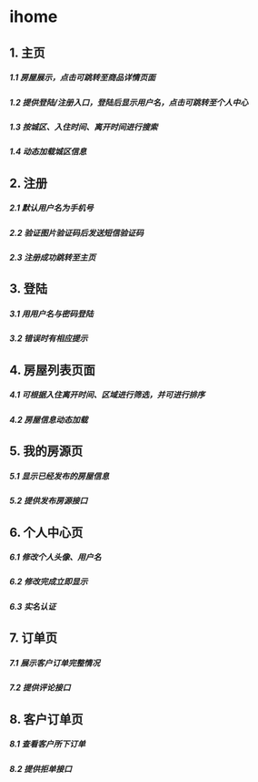 # ihome<br>
## 1. 主页
##### 1.1 房屋展示，点击可跳转至商品详情页面<br>
##### 1.2 提供登陆/注册入口，登陆后显示用户名，点击可跳转至个人中心<br>
##### 1.3 按城区、入住时间、离开时间进行搜索<br>
##### 1.4 动态加载城区信息<br>

## 2. 注册
##### 2.1 默认用户名为手机号<br>
##### 2.2 验证图片验证码后发送短信验证码<br>
##### 2.3 注册成功跳转至主页<br>

## 3. 登陆
##### 3.1 用用户名与密码登陆<br>
##### 3.2 错误时有相应提示<br>

## 4. 房屋列表页面
##### 4.1 可根据入住离开时间、区域进行筛选，并可进行排序<br>
##### 4.2 房屋信息动态加载<br>

## 5. 我的房源页
##### 5.1 显示已经发布的房屋信息<br>
##### 5.2 提供发布房源接口<br>

## 6. 个人中心页
##### 6.1 修改个人头像、用户名<br>
##### 6.2 修改完成立即显示<br>
##### 6.3 实名认证<br>

## 7. 订单页
##### 7.1 展示客户订单完整情况<br>
##### 7.2 提供评论接口<br>

## 8. 客户订单页
##### 8.1 查看客户所下订单<br>
##### 8.2 提供拒单接口<br>
